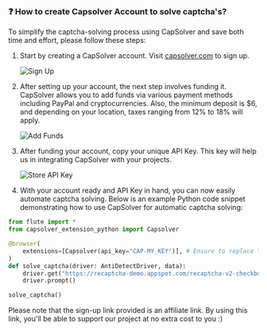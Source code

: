 ### ❓ How to create Capsolver Account to solve captcha's?

To simplify the captcha-solving process using CapSolver and save both time and effort, please follow these steps:

1. Start by creating a CapSolver account. Visit [capsolver.com](https://dashboard.capsolver.com/passport/register?inviteCode=XE68oraJ9nMM) to sign up.

   ![Sign Up](https://raw.githubusercontent.com/cryptodinh/flute/master/images/sign_up_capsolver.png)

2. After setting up your account, the next step involves funding it. CapSolver allows you to add funds via various payment methods including PayPal and cryptocurrencies. Also, the minimum deposit is $6, and depending on your location, taxes ranging from 12% to 18% will apply.

   ![Add Funds](https://raw.githubusercontent.com/cryptodinh/flute/master/images/put-funds.gif)

3. After funding your account, copy your unique API Key. This key will help us in integrating CapSolver with your projects.

   ![Store API Key](https://raw.githubusercontent.com/cryptodinh/flute/master/images/copy-api-key.png)

4. With your account ready and API Key in hand, you can now easily automate captcha solving. Below is an example Python code snippet demonstrating how to use CapSolver for automatic captcha solving:

```python
from flute import *
from capsolver_extension_python import Capsolver

@browser(
    extensions=[Capsolver(api_key="CAP-MY_KEY")], # Ensure to replace "CAP-MY_KEY" with your actual CapSolver API Key
)  
def solve_captcha(driver: AntiDetectDriver, data):
    driver.get("https://recaptcha-demo.appspot.com/recaptcha-v2-checkbox.php")
    driver.prompt()

solve_captcha()
```

Please note that the sign-up link provided is an affiliate link. By using this link, you'll be able to support our project at no extra cost to you :)